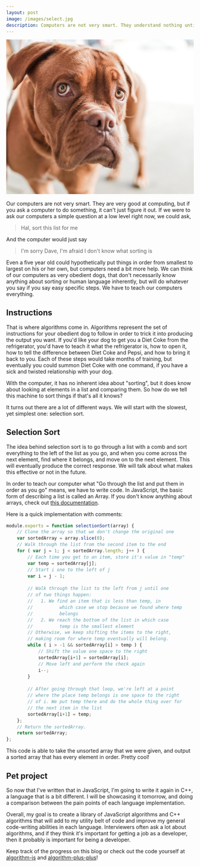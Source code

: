```yaml
---
layout: post
image: /images/select.jpg
description: Computers are not very smart. They understand nothing until we tell them exactly what we mean. In this post, we teach a computer how to sort a list.
---
```


![](/images/select.jpg)

Our computers are not very smart. They are very good at computing, but if you ask a computer to do something, it can't just figure it out. If we were to ask our computers a simple question at a low level right now, we could ask,

> Hal, sort this list for me

And the computer would just say

> I'm sorry Dave, I'm afraid I don't know what sorting is

Even a five year old could hypothetically put things in order from smallest to largest on his or her own, but computers need a bit more help. We can think of our computers as very obedient dogs, that don't necessarily know anything about sorting or human language inherently, but will do whatever you say if you say easy specific steps. We have to teach our computers everything.

## Instructions

That is where algorithms come in. Algorithms represent the set of instructions for your obedient dog to follow in order to trick it into producing the output you want. If you'd like your dog to get you a Diet Coke from the refrigerator, you'd have to teach it what the refrigerator is, how to open it, how to tell the difference between Diet Coke and Pepsi, and how to bring it back to you. Each of these steps would take months of training, but eventually you could summon Diet Coke with one command, if you have a sick and twisted relationship with your dog.

With the computer, it has no inherent idea about "sorting", but it does know about looking at elements in a list and comparing them. So how do we tell this machine to sort things if that's all it knows?

It turns out there are a lot of different ways. We will start with the slowest, yet simplest one: selection sort.

## Selection Sort

The idea behind selection sort is to go through a list with a comb and sort everything to the left of the list as you go, and when you come across the next element, find where it belongs, and move on to the next element. This will eventually produce the correct response. We will talk about what makes this effective or not in the future.

In order to teach our computer what "Go through the list and put them in order as you go" means, we have to write code. In JavaScript, the basic form of describing a list is called an Array. If you don't know anything about arrays, check out [this documentation](https://developer.mozilla.org/en-US/docs/Web/JavaScript/Reference/Global_Objects/Array).

Here is a quick implementation with comments:

```JavaScript
module.exports = function selectionSort(array) {
	// Clone the array so that we don't change the original one
	var sortedArray = array.slice(0);
	// Walk through the list from the second item to the end
	for ( var j = 1; j < sortedArray.length; j++ ) {
		// Each time you get to an item, store it's value in "temp"
		var temp = sortedArray[j];
		// Start i one to the left of j
		var i = j - 1;

		// Walk through the list to the left from j until one 
		// of two things happen:
		//   1. We find an item that is less than temp, in
		//			which case we stop because we found where temp
		//			belongs
		//	 2. We reach the bottom of the list in which case
		//			temp is the smallest element
		// Otherwise, we keep shifting the items to the right,
		// making room for where temp eventually will belong.
		while ( i > -1 && sortedArray[i] > temp ) {
			// Shift the value one space to the right
			sortedArray[i+1] = sortedArray[i];
			// Move left and perform the check again
			i--;
		}

		// After going through that loop, we're left at a point
		// where the place temp belongs is one space to the right
		// of i. We put temp there and do the whole thing over for
		// the next item in the list
		sortedArray[i+1] = temp;
	};
	// Return the sortedArray.
	return sortedArray;
};
```

This code is able to take the unsorted array that we were given, and output a sorted array that has every element in order. Pretty cool!

## Pet project

So now that I've written that in JavaScript, I'm going to write it again in C++, a language that is a bit different. I will be showcasing it tomorrow, and doing a comparison between the pain points of each language implementation.

Overall, my goal is to create a library of JavaScript algorithms and C++ algorithms that will add to my utility belt of code and improve my general code-writing abilities in each language. Interviewers often ask a lot about algorithms, and if they think it's important for getting a job as a developer, then it probably is important for being a developer.

Keep track of the progress on this blog or check out the code yourself at [algorithm-js](https://github.com/jrpruit1/algorithm-js) and [algorithm-plus-plus](https://github.com/jrpruit1/algorithm-plusplus)!
